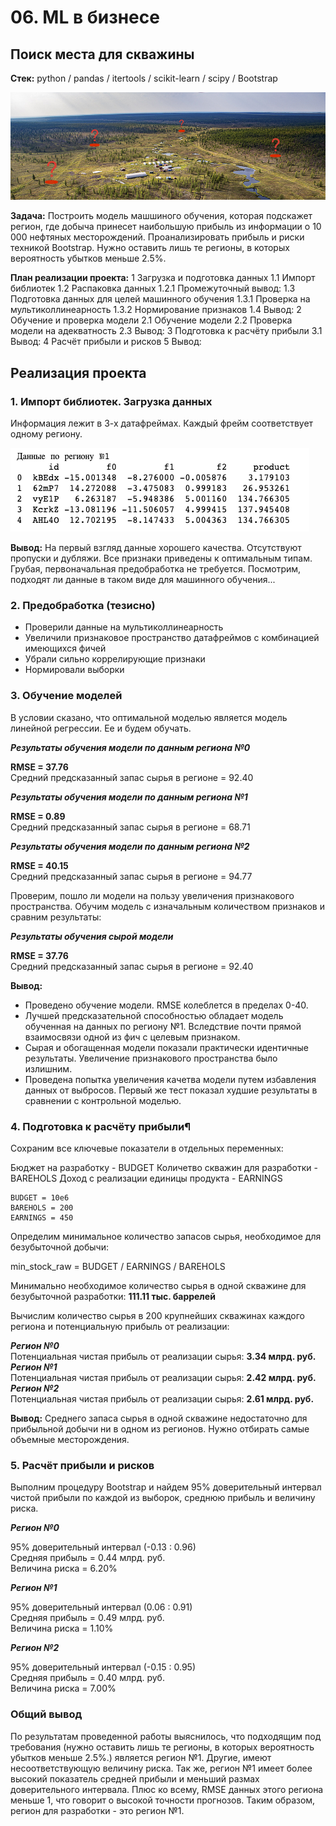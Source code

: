# 06. ML в бизнесе

## Поиск места для скважины

**Стек:** python / pandas / itertools / scikit-learn / scipy / Bootstrap

![main](pics/main.jpg)

**Задача:** Построить модель машшиного обучения, которая подскажет регион, где добыча принесет наибольшую прибыль из информации о 10 000 нефтяных месторождений. Проанализировать прибыль и риски техникой Bootstrap. Нужно оставить лишь те регионы, в которых вероятность убытков меньше 2.5%.

**План реализации проекта:**
1  Загрузка и подготовка данных
1.1  Импорт библиотек
1.2  Распаковка данных
1.2.1  Промежуточный вывод:
1.3  Подготовка данных для целей машинного обучения
1.3.1  Проверка на мультиколлинеарность
1.3.2  Нормирование признаков
1.4  Вывод:
2  Обучение и проверка модели
2.1  Обучение модели
2.2  Проверка модели на адекватность
2.3  Вывод:
3  Подготовка к расчёту прибыли
3.1  Вывод:
4  Расчёт прибыли и рисков
5  Вывод:

## Реализация проекта

### 1. Импорт библиотек. Загрузка данных

Информация лежит в 3-х датафреймах. Каждый фрейм соответствует одному региону.

![data](pics/data.png)

**Вывод:** На первый взгляд данные хорошего качества. Отсутствуют пропуски и дубляжи. Все признаки приведены к оптимальным типам. Грубая, первоначальная предобработка не требуется. Посмотрим, подходят ли данные в таком виде для машинного обучения...

### 2. Предобработка (тезисно)

- Проверили данные на мультиколлинеарность
- Увеличили признаковое пространство датафреймов с комбинацией имеющихся фичей
- Убрали сильно коррелирующие признаки
- Нормировали выборки

### 3. Обучение моделей

В условии сказано, что оптимальной моделью является модель линейной регрессии. Ее и будем обучать.

***Результаты обучения модели по данным региона №0***

**RMSE = 37.76** <br>
Средний предсказанный запас сырья в регионе = 92.40

***Результаты обучения модели по данным региона №1***

**RMSE = 0.89**<br>
Средний предсказанный запас сырья в регионе = 68.71

***Результаты обучения модели по данным региона №2***

**RMSE = 40.15**<br>
Средний предсказанный запас сырья в регионе = 94.77

Проверим, пошло ли модели на пользу увеличения признакового пространства. Обучим модель с изначальным количеством признаков и сравним результаты:

***Результаты обучения сырой модели***

**RMSE = 37.76**<br>
Средний предсказанный запас сырья в регионе = 92.40


**Вывод:**
- Проведено обучение модели. RMSE колеблется в пределах 0-40.
- Лучшей предсказательной способностью обладает модель обученная на данных по региону №1. Вследствие почти прямой взаимосвязи одной из фич с целевым признаком.
- Сырая и обогащенная модели показали практически идентичные результаты. Увеличение признакового пространства было излишним.
- Проведена попытка увеличения качетва модели путем избавления данных от выбросов. Первый же тест показал худшие результаты в сравнении с контрольной моделью.

### 4. Подготовка к расчёту прибыли¶

Сохраним все ключевые показатели в отдельных переменных:

Бюджет на разработку - BUDGET
Количетво скважин для разработки - BAREHOLS
Доход с реализации единицы продукта - EARNINGS

```
BUDGET = 10e6
BAREHOLS = 200
EARNINGS = 450 
```

Определим минимальное количество запасов сырья, необходимое для безубыточной добычи:

min_stock_raw = BUDGET / EARNINGS / BAREHOLS

Минимально необходимое количество сырья в одной скважине для безубыточной разработки: **111.11 тыс. баррелей**

Вычислим количество сырья в 200 крупнейших скважинах каждого региона и потенциальную прибыль от реализации:

***Регион №0***<br>
Потенциальная чистая прибыль от реализации сырья: **3.34 млрд. руб.**
***Регион №1***<br>
Потенциальная чистая прибыль от реализации сырья: **2.42 млрд. руб.**
***Регион №2***<br>
Потенциальная чистая прибыль от реализации сырья: **2.61 млрд. руб.**

**Вывод:**
Среднего запаса сырья в одной скважине недостаточно для прибыльной добычи ни в одном из регионов. Нужно отбирать самые объемные месторождения.

### 5. Расчёт прибыли и рисков

Выполним процедуру Bootstrap и найдем 95% доверительный интервал чистой прибыли по каждой из выборок, среднюю прибыль и величину риска.

***Регион №0***<br>

95% доверительный интервал (-0.13 : 0.96)<br>
Средняя прибыль = 0.44 млрд. руб.<br>
Величина риска = 6.20%<br>

***Регион №1***<br>

95% доверительный интервал (0.06 : 0.91)<br>
Средняя прибыль = 0.49 млрд. руб.<br>
Величина риска = 1.10%<br>

***Регион №2***<br>

95% доверительный интервал (-0.15 : 0.95)<br>
Средняя прибыль = 0.40 млрд. руб.<br>
Величина риска = 7.00%<br>

### Общий вывод

По результатам проведенной работы выяснилось, что подходящим под требования (нужно оставить лишь те регионы, в которых вероятность убытков меньше 2.5%.) является регион №1. Другие, имеют несоответствующую величину риска. Так же, регион №1 имеет более высокий показатель средней прибыли и меньший размах доверительного интервала. Плюс ко всему, RMSE данных этого региона меньше 1, что говорит о высокой точности прогнозов.
Таким образом, регион для разработки - это регион №1.
